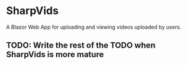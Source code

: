 # SharpVids

A Blazor Web App for uploading and viewing videos uploaded by users.

## TODO: Write the rest of the TODO when SharpVids is more mature